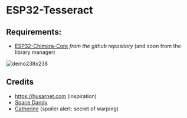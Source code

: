# ESP32-Tesseract

## Requirements: 

  - [ESP32-Chimera-Core](https://github.com/tobozo/ESP32-Chimera-Core) *from the github repository* (and soon from the library manager)

![demo238x238](https://user-images.githubusercontent.com/1893754/74693721-4d0cb980-51ed-11ea-8790-e0821591df31.gif)


## Credits

  - https://husarnet.com (inspiration)
  - [Space Dandy](https://en.wikipedia.org/wiki/Space_Dandy)
  - [Catherine](https://www.youtube.com/watch?v=61qvDjcEZsM) (spoiler alert: secret of warping)
  
